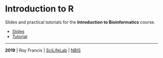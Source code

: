 # Introduction to R

Slides and practical tutorials for the **Introduction to Bioinformatics** course.

- [Slides](https://royfrancis.github.io/course_rintro/lecture.html)
- [Tutorial](https://royfrancis.github.io/course_rintro/lab.html)

<hr>

<b>2019</b> | Roy Francis | [SciLifeLab](https://www.scilifelab.se/) | [NBIS](https://nbis.se/)
